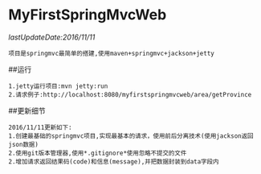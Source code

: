 # MyFirstSpringMvcWeb

*lastUpdateDate:2016/11/11*

	项目是springmvc最简单的搭建,使用maven+springmvc+jackson+jetty

##运行

	1.jetty运行项目:mvn jetty:run
	2.请求例子:http://localhost:8080/myfirstspringmvcweb/area/getProvince

##更新细节
	
	2016/11/11更新如下:
	1.创建最基础的springmvc项目,实现最基本的请求，使用前后分离技术(使用jackson返回json数据)
	2.使用git版本管理器,使用*.gitignore*使用忽略不提交的文件
	2.增加请求返回结果码(code)和信息(message),并把数据封装到data字段内